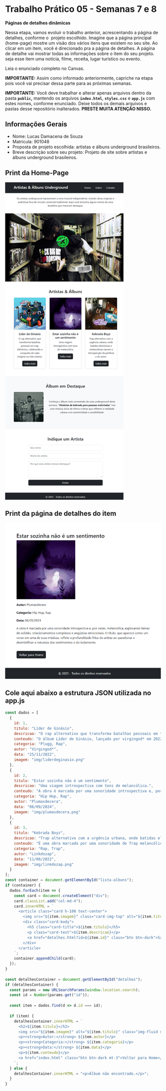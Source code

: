 # Trabalho Prático 05 - Semanas 7 e 8

**Páginas de detalhes dinâmicas**

Nessa etapa, vamos evoluir o trabalho anterior, acrescentando a página de detalhes, conforme o  projeto escolhido. Imagine que a página principal (home-page) mostre um visão dos vários itens que existem no seu site. Ao clicar em um item, você é direcionado pra a página de detalhes. A página de detalhe vai mostrar todas as informações sobre o item do seu projeto. seja esse item uma notícia, filme, receita, lugar turístico ou evento.

Leia o enunciado completo no Canvas. 

**IMPORTANTE:** Assim como informado anteriormente, capriche na etapa pois você vai precisar dessa parte para as próximas semanas. 

**IMPORTANTE:** Você deve trabalhar e alterar apenas arquivos dentro da pasta **`public`,** mantendo os arquivos **`index.html`**, **`styles.css`** e **`app.js`** com estes nomes, conforme enunciado. Deixe todos os demais arquivos e pastas desse repositório inalterados. **PRESTE MUITA ATENÇÃO NISSO.**

## Informações Gerais

- Nome: Lucas Damacena de Souza 
- Matricula: 901048
- Proposta de projeto escolhida: artistas e álbuns underground brasileiros.
- Breve descrição sobre seu projeto: Projeto de site sobre artistas e álbuns underground brasileiros.

## Print da Home-Page

![alt text](./public/img/tela.png)

## Print da página de detalhes do item

![alt text](./public/img/detalhes.png)

## Cole aqui abaixo a estrutura JSON utilizada no app.js

```javascript
const dados = [
  {
    id: 1,
    titulo: "Líder de Ginásio",
    descricao: "O rap alternativo que transforma batalhas pessoais em trap eletrônico, celebrando a conquista de cada insígnia na vida urbana.",
    conteudo: "O álbum Líder de Ginásio, lançado por virgingod* em 2022, é uma obra que utiliza o universo de Pokémon como uma metáfora para jornadas pessoais. A coletânea de 13 faixas, com pouco mais de 25 minutos de duração, explora temas de autodescoberta e desafios emocionais.",
    categoria: "Plugg, Rap",
    autor: "Virgingod*",
    data: "25/11/2022",
    imagem: "img/liderdeginasio.png"
  },
  {
    id: 2,
    titulo: "Estar sozinha não é um sentimento",
    descricao: "Uma viagem introspectiva com tons de melancólica.",
    conteudo: "A obra é marcada por uma sonoridade introspectiva e, por vezes, melancólica, explorando temas de solidão, relacionamentos complexos e angústias emocionais. O título, que aparece como um verso em uma de suas músicas, reflete a profundidade lírica do artista ao questionar e desmistificar a natureza dos sentimentos e do isolamento",
    categoria: "Hip Hop, Rap",
    autor: "Plumasdecera",
    data: "06/09/2024",
    imagem: "img/plumasdecera.png"
  },
  {
    id: 3,
    titulo: "Kebrada Boyz",
    descricao: "Trap alternativo com a urgência urbana, onde batidas eletrônicas e melancólicas narram a introspecção da periferia e do autor.",
    conteudo: "É uma obra marcada por uma sonoridade de Trap melancólico (ou sad trap), onde as letras misturam a realidade da periferia (quebrada) com temas de angústia, tristeza e introspecção.",
    categoria: "Rap, Trap",
    autor: "Linkdozap",
    data: "11/08/2022",
    imagem: "img/linkdozap.png"
  }
];
const container = document.getElementById("lista-albuns");
if (container) {
  dados.forEach(item => {
    const card = document.createElement("div");
    card.classList.add("col-md-4");
    card.innerHTML = `
      <article class="card h-100 text-center">
        <img src="${item.imagem}" class="card-img-top" alt="${item.titulo}">
        <div class="card-body">
          <h5 class="card-title">${item.titulo}</h5>
          <p class="card-text">${item.descricao}</p>
          <a href="detalhes.html?id=${item.id}" class="btn btn-dark">Saiba mais</a>
        </div>
      </article>
    `;
    container.appendChild(card);
  });
}

const detalhesContainer = document.getElementById("detalhes");
if (detalhesContainer) {
  const params = new URLSearchParams(window.location.search);
  const id = Number(params.get("id"));

  const item = dados.find(d => d.id === id);

  if (item) {
    detalhesContainer.innerHTML = `
      <h2>${item.titulo}</h2>
      <img src="${item.imagem}" alt="${item.titulo}" class="img-fluid mb-3" style="max-width: 400px;">
      <p><strong>Autor:</strong> ${item.autor}</p>
      <p><strong>Categoria:</strong> ${item.categoria}</p>
      <p><strong>Data:</strong> ${item.data}</p>
      <p>${item.conteudo}</p>
      <a href="index.html" class="btn btn-dark mt-3">Voltar para Home</a>
    `;
  } else {
    detalhesContainer.innerHTML = "<p>Álbum não encontrado.</p>";
  }
}
```
